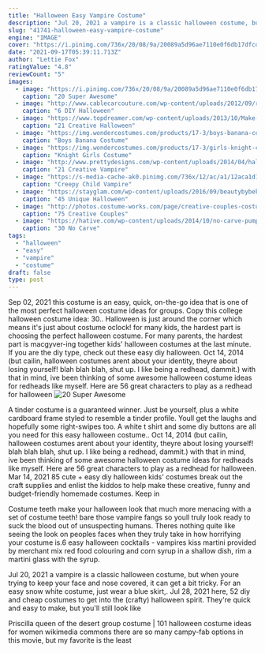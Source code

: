```yaml
---
title: "Halloween Easy Vampire Costume"
description: "Jul 20, 2021 a vampire is a classic halloween costume, but when youre trying to keep your face and nose covered, it can get a bit tricky.  For an easy snow white costume, just wear a blue skirt,"
slug: "41741-halloween-easy-vampire-costume"
engine: "IMAGE"
cover: "https://i.pinimg.com/736x/20/08/9a/20089a5d96ae7110e0f6db17dfcd7bab--halloween-makeup-vampire-gothic-halloween-costumes.jpg"
date: "2021-09-17T05:39:11.713Z"
author: "Lettie Fox"
ratingValue: "4.8"
reviewCount: "5"
images:
  - image: "https://i.pinimg.com/736x/20/08/9a/20089a5d96ae7110e0f6db17dfcd7bab--halloween-makeup-vampire-gothic-halloween-costumes.jpg"
    caption: "20 Super Awesome"
  - image: "http://www.cablecarcouture.com/wp-content/uploads/2012/09/rosie-the-riveter-by-cable-car-couture.jpg"
    caption: "6 DIY Halloween"
  - image: "https://www.topdreamer.com/wp-content/uploads/2013/10/Make-up-for-Halloween1-634x951.jpg"
    caption: "21 Creative Halloween"
  - image: "https://img.wondercostumes.com/products/17-3/boys-banana-costume.jpg"
    caption: "Boys Banana Costume"
  - image: "https://img.wondercostumes.com/products/17-3/girls-knight-costume.jpg"
    caption: "Knight Girls Costume"
  - image: "http://www.prettydesigns.com/wp-content/uploads/2014/04/halloween-make-up-idea1-634x942.jpg"
    caption: "21 Creative Vampire"
  - image: "https://s-media-cache-ak0.pinimg.com/736x/12/ac/a1/12aca1d1d135bdd7324e08ddc880236d.jpg"
    caption: "Creepy Child Vampire"
  - image: "https://stayglam.com/wp-content/uploads/2016/09/beautybybeks_12107472_1030354200337804_549570874_n.jpg"
    caption: "45 Unique Halloween"
  - image: "http://photos.costume-works.com/page/creative-couples-costume-ideas-v2.jpg"
    caption: "75 Creative Couples"
  - image: "https://hative.com/wp-content/uploads/2014/10/no-carve-pumpkin-ideas/26-bear-pumpkin.jpg"
    caption: "30 No Carve"
tags:
  - "halloween"
  - "easy"
  - "vampire"
  - "costume"
draft: false
type: post
---
```


Sep 02, 2021 this costume is an easy, quick, on-the-go idea that is one of the most perfect halloween costume ideas for groups. Copy this college halloween costume idea: 30.. Halloween is just around the corner which means it's just about costume oclock! for many kids, the hardest part is choosing the perfect halloween costume. For many parents, the hardest part is macgyver-ing together kids' halloween costumes at the last minute. If you are the diy type, check out these easy diy halloween. Oct 14, 2014 (but cailin, halloween costumes arent about your identity, theyre about losing yourself! blah blah blah, shut up. I like being a redhead, dammit.) with that in mind, ive been thinking of some awesome halloween costume ideas for redheads like myself. Here are 56 great characters to play as a redhead for halloween
![20 Super Awesome](https://i.pinimg.com/736x/20/08/9a/20089a5d96ae7110e0f6db17dfcd7bab--halloween-makeup-vampire-gothic-halloween-costumes.jpg "20 Super Awesome")

A tinder costume is a guaranteed winner. Just be yourself, plus a white cardboard frame styled to resemble a tinder profile. Youll get the laughs and hopefully some right-swipes too. A white t shirt and some diy buttons are all you need for this easy halloween costume.. Oct 14, 2014 (but cailin, halloween costumes arent about your identity, theyre about losing yourself! blah blah blah, shut up. I like being a redhead, dammit.) with that in mind, ive been thinking of some awesome halloween costume ideas for redheads like myself. Here are 56 great characters to play as a redhead for halloween. Mar 14, 2021 85 cute + easy diy halloween kids&#39; costumes break out the craft supplies and enlist the kiddos to help make these creative, funny and budget-friendly homemade costumes. Keep in
<!--inArticleAds-->

<!--galleryOne-->

Costume teeth make your halloween look that much more menacing with a set of costume teeth! bare those vampire fangs so youll truly look ready to suck the blood out of unsuspecting humans. Theres nothing quite like seeing the look on peoples faces when they truly take in how horrifying your costume is.6 easy halloween cocktails - vampires kiss martini provided by merchant mix red food colouring and corn syrup in a shallow dish, rim a martini glass with the syrup.
<!--inArticleAds-->

<!--galleryTwo-->

Jul 20, 2021 a vampire is a classic halloween costume, but when youre trying to keep your face and nose covered, it can get a bit tricky.  For an easy snow white costume, just wear a blue skirt,. Jul 28, 2021 here, 52 diy and cheap costumes to get into the (crafty) halloween spirit. They're quick and easy to make, but you'll still look like
<!--galleryThree-->

Priscilla queen of the desert group costume | 101 halloween costume ideas for women wikimedia commons there are so many campy-fab options in this movie, but my favorite is the least